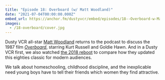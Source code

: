 ```yaml
---
title: "Episode 18: Overboard (w/ Matt Woodland)"
date: "2021-07-04T00:00:00.000Z"
embed_url: https://anchor.fm/dustyvcr/embed/episodes/18--Overboard-w-Matt-Woodland-e13trh4
images:
  - /18-overboard/cover.jpg
---
```

Dusty VCR all-star [Matt Woodland](https://wanderjest.com/matt.woodland) returns to the podcast to discuss the 1987 film [*Overboard*](https://www.imdb.com/title/tt0093693/), starring Kurt Russell and Goldie Hawn. And in a Dusty VCR first, we also watched [the 2018 reboot](https://www.imdb.com/title/tt1563742/) to compare how they updated this eighties classic for modern audiences.

We talk about homeschooling, childhood discipline, and the inexplicable need young boys have to tell their friends which women they find attractive.

<!--more-->
